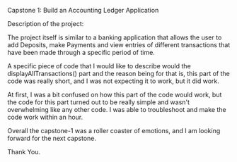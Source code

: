 Capstone 1: Build an Accounting Ledger Application

Description of the project: 

The project itself is similar to a banking application 
that allows the user to add Deposits, make Payments and 
view entries of different transactions that have been 
made through a specific period of time. 

A specific piece of code that I would like to describe 
would the displayAllTransactions() part and the reason 
being for that is, this part of the code was really 
short, and I was not expecting it to work, but it did 
work. 

At first, I was a bit confused on how this part 
of the code would work, but the code for this part
turned out to be really simple and wasn't overwhelming
like any other code. I was able to troubleshoot and 
make the code work within an hour. 

Overall the capstone-1 was a roller coaster of emotions, 
and I am looking forward for the next capstone.

Thank You.